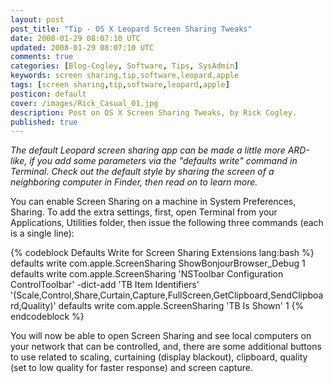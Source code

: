 ```yaml
---           
layout: post
post_title: "Tip - OS X Leopard Screen Sharing Tweaks"
date: 2008-01-29 08:07:10 UTC
updated: 2008-01-29 08:07:10 UTC
comments: true
categories: [Blog-Cogley, Software, Tips, SysAdmin]
keywords: screen sharing,tip,software,leopard,apple
tags: [screen sharing,tip,software,leopard,apple]
posticon: default
cover: /images/Rick_Casual_01.jpg
description: Post on OS X Screen Sharing Tweaks, by Rick Cogley.
published: true
---
```

 
_The default Leopard screen sharing app can be made a little more ARD-like, if you add some parameters via the "defaults write" command in Terminal. Check out the default style by sharing the screen of a neighboring computer in Finder, then read on to learn more._ 

<!--more--> 

You can enable Screen Sharing on a machine in System Preferences, Sharing. To add the extra settings, first, open Terminal from your Applications, Utilities folder, then issue the following three commands (each is a single line):

{% codeblock Defaults Write for Screen Sharing Extensions lang:bash %}
defaults write com.apple.ScreenSharing ShowBonjourBrowser_Debug 1
defaults write com.apple.ScreenSharing 'NSToolbar Configuration ControlToolbar' -dict-add 'TB Item Identifiers' '(Scale,Control,Share,Curtain,Capture,FullScreen,GetClipboard,SendClipboard,Quality)'
defaults write com.apple.ScreenSharing 'TB Is Shown' 1
{% endcodeblock %}

You will now be able to open Screen Sharing and see local computers on your network that can be controlled, and, there are some additional buttons to use related to scaling, curtaining (display blackout), clipboard, quality (set to low quality for faster response) and screen capture.